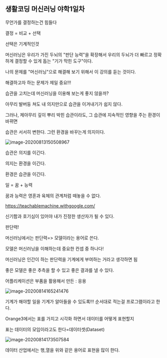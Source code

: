 ## 생활코딩 머신러닝 야학1일차





무언가를 결정하는건 힘들다



결정 = 비교 + 선택



선택은 기계적인것



머신러닝은 우리가 가진 두뇌의 "판단 능력"을 확장해서 우리의 두뇌가 더 빠르고 정확하게 결정할 수 있게 돕는 "기가 막힌 도구"이다.



나의 문제를 "머신러닝"으로 해결해 보기 위해서 이 강의를 듣는 것이다.



해결하고자 하는 문제가 제일 중요!!!



습관을 고치는데 머신러닝을 이용해 보는게 좋지 않을까?



아무리 발버둥 쳐도 내 의지만으로 습관을 이겨내기가 쉽지 않다.

그러나, 제아무리 깊이 뿌리 박힌 습관이라도, 그 습관에 지속적인 영향을 주는 환경이 바뀌면

습관은 서서히 변한다. 그런 환경을 바꾸는게 의지이다.

![image-20200813150508967](C:\Users\KAUstar\AppData\Roaming\Typora\typora-user-images\image-20200813150508967.png)

습관은 의지를 이긴다.

의지는 환경을 이긴다.

환경은 습관을 이긴다.





일 = 꿈 + 능력

꿈과 능력은 영혼과 육체의 관계처럼 떼놓을 수 없다.



https://teachablemachine.withgoogle.com/



신기함과 호기심이 있어야 내가 진정한 생산자가 될 수 있다.



판단력!



머신러닝에서는 판단력=> 모델이라는 용어로 쓴다.



모델은 머신러닝을 이해하는데 중요한 컨셉 중 하나다!



머신러닝은 인간이 하는 판단력을 기계에게 부여하는 거라고 생각하면 됨

좋은 모델은 좋은 추측을 할 수 있고 좋은 결과를 낼 수 있다.



어플리케이션은 부품을 활용해서 만든 : 응용

![image-20200814165241476](C:\Users\KAUstar\AppData\Roaming\Typora\typora-user-images\image-20200814165241476.png)

기계가 해야할 일을 기계가 알아들을 수 있도록!!! 순서대로 적는걸 프로그램이라고 한다.





Orange3에서는 표를 가지고 시각화 하면서 데이터를 어떻게 표현할지 

표는 데이터의 모임이라고도 한다=데이터셋(Dataset)

![image-20200814173507584](C:\Users\KAUstar\AppData\Roaming\Typora\typora-user-images\image-20200814173507584.png)

데이터 산업에서는 행,열을 위와 같은 용어로 표현을 많이 한다.
